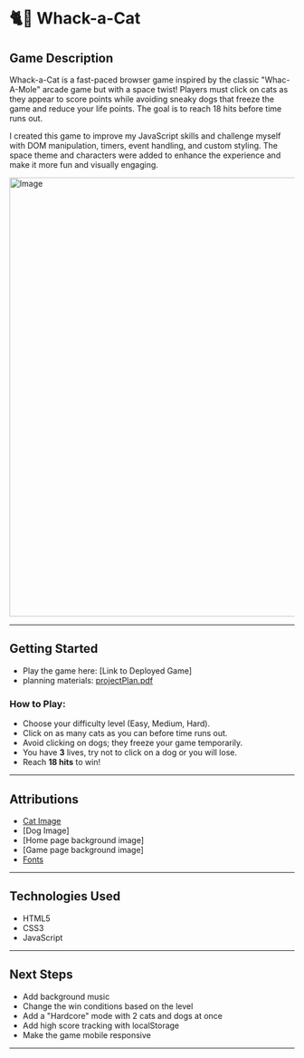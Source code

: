 # 🐈🚀 Whack-a-Cat

## Game Description

Whack-a-Cat is a fast-paced browser game inspired by the classic "Whac-A-Mole" arcade game but with a space twist! Players must click on cats as they appear to score points while avoiding sneaky dogs that freeze the game and reduce your life points. The goal is to reach 18 hits before time runs out.

I created this game to improve my JavaScript skills and challenge myself with DOM manipulation, timers, event handling, and custom styling. The space theme and characters were added to enhance the experience and make it more fun and visually engaging.

<img width="1126" height="775" alt="Image" src="https://github.com/user-attachments/assets/439a7b8d-5c19-42b6-ad18-aaca815b4bf7" />

---

##  Getting Started

- Play the game here: [Link to Deployed Game]
- planning materials: [projectPlan.pdf](https://github.com/user-attachments/files/21255249/projectPlan.pdf)
  
### How to Play:
- Choose your difficulty level (Easy, Medium, Hard).
- Click on as many cats as you can before time runs out.
- Avoid clicking on dogs; they freeze your game temporarily.
- You have **3** lives, try not to click on a dog or you will lose.
- Reach **18 hits** to win!

---

##  Attributions

- [Cat Image](https://www.redbubble.com/i/sticker/Space-Cat-in-Space-by-muraticum/64301286.EJUG5)
- [Dog Image]
- [Home page background image]
- [Game page background image]
- [Fonts](https://fonts.google.com/specimen/Press+Start+2P)

---

##  Technologies Used

- HTML5
- CSS3
- JavaScript 


---

##  Next Steps

-  Add background music
-  Change the win conditions based on the level
-  Add a "Hardcore" mode with 2 cats and dogs at once
-  Add high score tracking with localStorage
-  Make the game mobile responsive

---
